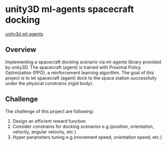 # **unity3D ml-agents spacecraft docking** 
[unity3d ml-agents](https://unity3d.com/machine-learning)


Overview
---
Implementing a spacecraft docking scenario via ml-agents library provided by unity3D.
The spacecraft (agent) is trained with Proximal Policy Optimization (PPO), a reinforcement learning algorithm.
The goal of this project is to let spacecraft (agent) dock to the space station successfully under the physical constrains (rigid body).

Challenge
---
The challenge of this project are following:
1. Design an efficient reward function 
2. Consider constrains for docking scenarios e.g.(position, orientation, velocity, angular velocity, etc.)
3. Hyper parameters tuning e.g.(movement speed, orientation speed, etc.) 


